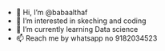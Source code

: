 - 👋 Hi, I’m @babaalthaf
- 👀 I’m interested in skeching and coding
- 🌱 I’m currently learning Data science
- 📫 Reach me by whatsapp no 9182034523

<!---
babaalthaf/babaalthaf is a ✨ special ✨ repository because its `README.md` (this file) appears on your GitHub profile.
You can click the Preview link to take a look at your changes.
--->
